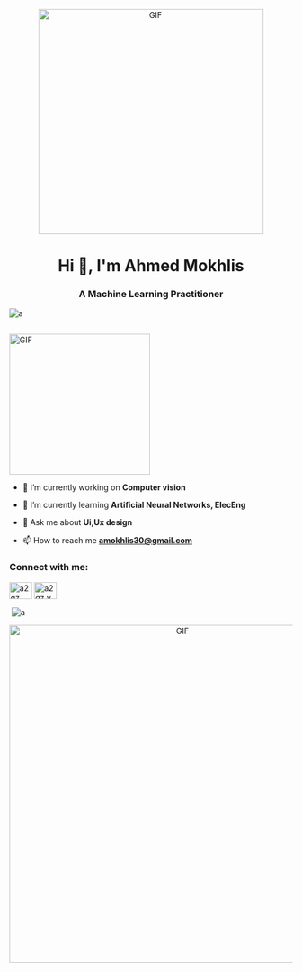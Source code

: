 <p align="CENTER">
  <img src="https://i.pinimg.com/originals/c8/43/17/c843170c2cca0f28099b1e8b7c78a52b.gif" width="400" alt="GIF" />
</p>
<h1 align="center">Hi 👋, I'm Ahmed Mokhlis</h1>
<h3 align="center">A Machine Learning Practitioner</h3>

<p align="left"> <img src="https://komarev.com/ghpvc/?username=a&label=Profile%20views&color=0e75b6&style=flat" alt="a" /> </p>

<p align="left"> <a href="https://twitter.com/" target="blank"><img src="https://img.shields.io/twitter/follow/?logo=twitter&style=for-the-badge" alt="" /></a> </p>

<p align="left">
  <img src="https://media1.tenor.com/m/_U1cfHPpsr4AAAAC/nichijou-rain.gif" width="250" alt="GIF" />
</p>

- 🔭 I’m currently working on **Computer vision**

- 🌱 I’m currently learning **Artificial Neural Networks, ElecEng**

- 💬 Ask me about **Ui,Ux design**

- 📫 How to reach me **amokhlis30@gmail.com**

<h3 align="left">Connect with me:</h3>
<p align="left">
<a href="https://kaggle.com/a2qz" target="blank"><img align="center" src="https://raw.githubusercontent.com/rahuldkjain/github-profile-readme-generator/master/src/images/icons/Social/kaggle.svg" alt="a2qz" height="30" width="40" /></a>
<a href="https://instagram.com/a2qz.v2" target="blank"><img align="center" src="https://raw.githubusercontent.com/rahuldkjain/github-profile-readme-generator/master/src/images/icons/Social/instagram.svg" alt="a2qz.v2" height="30" width="40" /></a>
</p>


<p>&nbsp;<img align="center" src="https://github-readme-stats.vercel.app/api?username=a&show_icons=true&locale=en" alt="a" /></p>

<p align="CENTER">
  <img src="https://media.giphy.com/media/mTs11L9uuyGiI/giphy.gif" width="600" alt="GIF" />
</p>
